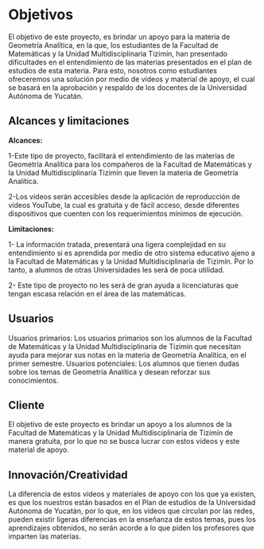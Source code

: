 # Objetivos
El objetivo de este proyecto, es brindar un apoyo para la materia de Geometría Analítica, en la que, los estudiantes de la Facultad de Matemáticas y la Unidad Multidisciplinaria Tizimín, han presentado dificultades en el entendimiento de las materias presentados en el plan de estudios de esta materia. Para esto, nosotros como estudiantes ofreceremos una solución por medio de vídeos y material de apoyo, el cual se basará en la aprobación y respaldo de los docentes de la Universidad Autónoma de Yucatán.
## Alcances y limitaciones

**Alcances:**

1-Este tipo de proyecto, facilitará el entendimiento de las materias de Geometría Analítica para los compañeros de la Facultad de Matemáticas y la Unidad Multidisciplinaria Tizimín que lleven la materia de Geometría Analítica.

2-Los vídeos serán accesibles desde la aplicación de reproducción de vídeos YouTube, la cual es gratuita y de fácil acceso, desde diferentes dispositivos que cuenten con los requerimientos mínimos de ejecución.

**Limitaciones:**

1- La información tratada, presentará una ligera complejidad en su entendimiento si es aprendida por medio de otro sistema educativo ajeno a la Facultad de Matemáticas y la Unidad Multidisciplinaria de Tizimín. Por lo tanto, a alumnos de otras Universidades les será de poca utilidad.

2- Este tipo de proyecto no les será de gran ayuda a licenciaturas que tengan escasa relación en el área de las matemáticas.

## Usuarios
Usuarios primarios: Los usuarios primarios son los alumnos de la Facultad de Matemáticas y la Unidad Multidisciplinaria de Tizimín que necesitan ayuda para mejorar sus notas en la materia de Geometría Analítica, en el primer semestre.
Usuarios potenciales: Los alumnos que tienen dudas sobre los temas de Geometría Analítica y desean reforzar sus conocimientos.
## Cliente
El objetivo de este proyecto es brindar un apoyo a los alumnos de la Facultad de Matemáticas y la Unidad Multidisciplinaria de Tizimín de manera gratuita, por lo que no se busca lucrar con estos vídeos y este material de apoyo.
## Innovación/Creatividad
La diferencia de estos vídeos y materiales de apoyo con los que ya existen, es que los nuestros están basados en el Plan de estudios de la Universidad Autónoma de Yucatán, por lo que, en los vídeos que circulan por las redes, pueden existir ligeras diferencias en la enseñanza de estos temas, pues los aprendizajes obtenidos, no serán acorde a lo que piden los profesores que imparten las materias.
